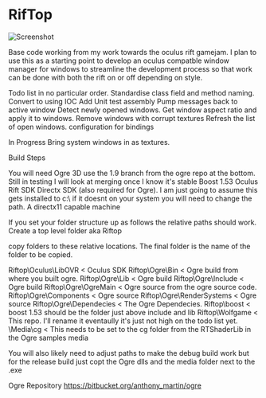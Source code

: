 RifTop
======

![Screenshot](https://www.google.com/url?sa=i&source=imgres&cd=&ved=0CAYQjBwwAGoVChMI57bmkvznxwIVhXQ-Ch1teQj0&url=http%3A%2F%2Fi.imgur.com%2FS8Y4Ifr.png&psig=AFQjCNFzt-Qaf9lS58GYXOBgkShpHv4USA&ust=1441819987738629)

Base code working from my work towards the oculus rift gamejam. I plan to use this as a starting point to develop an oculus compatble window manager for windows to streamline the development process so that work can be done with both the rift on or off depending on style.

Todo list in no particular order.
Standardise class field and method naming.
Convert to using IOC
Add Unit test assembly
Pump messages back to active window
Detect newly opened windows.
Get window aspect ratio and apply it to windows.
Remove windows with corrupt textures
Refresh the list of open windows.
configuration for bindings



In Progress
Bring system windows in as textures.

Build Steps

You will need 
Ogre 3D use the 1.9 branch from the ogre repo at the bottom. Still in testing I will look at merging once I know it's stable
Boost 1.53
Oculus Rift SDK
Directx SDK (also required for Ogre). I am just going to assume this gets installed to c:\ if it doesnt on your system you will need to change the path.
A directx11 capable machine

If you set your folder structure up as follows the relative paths should work.
Create a top level folder aka Riftop

copy folders to these relative locations. The final folder is the name of the folder to be copied.

Riftop\Oculus\LibOVR  		< Oculus SDK
Riftop\Ogre\Bin			< Ogre build from where you built ogre.
Riftop\Ogre\Lib			< Ogre build
Riftop\Ogre\Include		< Ogre build
Riftop\Ogre\OgreMain		< Ogre source from the ogre source code.
Riftop\Ogre\Components		< Ogre source
Riftop\Ogre\RenderSystems	< Ogre source
Riftop\Ogre\Dependecies         < The Ogre Dependecies.
Riftop\boost			< boost 1.53 should be the folder just above include and lib
Riftop\Wolfgame			< This repo. I'll rename it eventaully it's just not high on the todo list yet.
\Media\cg			< This needs to be set to the cg folder from the RTShaderLib in the Ogre samples media

You will also likely need to adjust paths to make the debug build work but for the release build just copt the Ogre dlls and the media folder next to the .exe

Ogre Repository
https://bitbucket.org/anthony_martin/ogre
